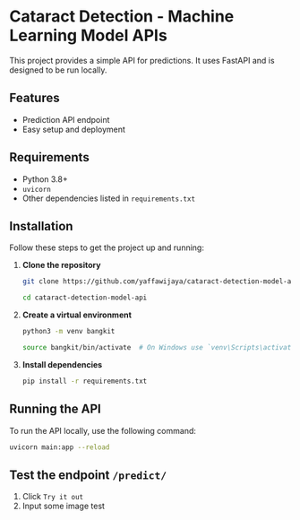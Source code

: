 # Cataract Detection - Machine Learning Model APIs

This project provides a simple API for predictions. It uses FastAPI and is designed to be run locally.

## Features

- Prediction API endpoint
- Easy setup and deployment

## Requirements

- Python 3.8+
- `uvicorn`
- Other dependencies listed in `requirements.txt`

## Installation

Follow these steps to get the project up and running:

1. **Clone the repository**

    ```sh
    git clone https://github.com/yaffawijaya/cataract-detection-model-api.git
    ```
    ```sh
    cd cataract-detection-model-api
    ```

2. **Create a virtual environment**

    ```sh
    python3 -m venv bangkit
    ```
    ```sh
    source bangkit/bin/activate  # On Windows use `venv\Scripts\activate`
    ```

3. **Install dependencies**

    ```sh
    pip install -r requirements.txt
    ```

## Running the API

To run the API locally, use the following command:

```sh
uvicorn main:app --reload
```

## Test the endpoint `/predict/` 

1. Click `Try it out`
2. Input some image test
